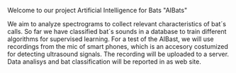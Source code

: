 Welcome to our project Artificial Intelligence for Bats  "AIBats"

We aim to analyze spectrograms to collect relevant characteristics of bat´s calls. So far we have classified bat´s sounds in a database to train different algorithms for supervised learning. For a test of the AIBast, we will use recordings from the mic of smart phones, which is an accesory costumized for detecting ultrasound signals. The recording will be uploaded to a server. Data analisys and bat classification will be reported in as web site.
